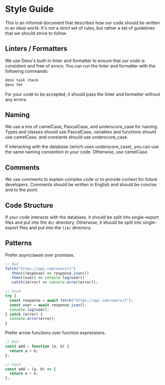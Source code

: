 # Style Guide

This is an informal document that describes how our code should be written in an
ideal world. It's not a strict set of rules, but rather a set of guidelines that
we should strive to follow.

## Linters / Formatters

We use Deno's built-in linter and formatter to ensure that our code is
consistent and free of errors. You can run the linter and formatter with the
following commands:

```bash
deno task check
deno fmt
```

For your code to be accepted, it should pass the linter and formatter without
any errors.

## Naming

We use a mix of camelCase, PascalCase, and underscore_case for naming. Types and
classes should use PascalCase, variables and functions should use camelCase, and
constants should use underscore_case.

If interacting with the database (which uses underscore_case), you can use the
same naming convention in your code. Otherwise, use camelCase.

## Comments

We use comments to explain complex code or to provide context for future
developers. Comments should be written in English and should be concise and to
the point.

## Code Structure

If your code interacts with the database, it should be split into single-export
files and put into the `db/` directory. Otherwise, it should be split into
single-export files and put into the `lib/` directory.

## Patterns

Prefer async/await over promises.

```typescript
// Bad
fetch("https://api.com/users/1")
  .then((response) => response.json())
  .then((user) => console.log(user))
  .catch((error) => console.error(error));

// Good
try {
  const response = await fetch("https://api.com/users/1");
  const user = await response.json();
  console.log(user);
} catch (error) {
  console.error(error);
}
```

Prefer arrow functions over function expressions.

```typescript
// Bad
const add = function (a, b) {
  return a + b;
};

// Good
const add = (a, b) => {
  return a + b;
};
```
